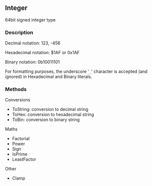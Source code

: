 ## Integer ##

64bit signed integer type

### Description ###

Decimal notation: 123, -456

Hexadecimal notation: $1AF or 0x1AF

Binary notation: 0b10011101

For formatting purposes, the underscore '`_`' character is accepted (and ignored) in Hexadecimal and Binary literals.

### Methods ###

Conversions

  * ToString: conversion to decimal string
  * ToHex: conversion to hexadecimal string
  * ToBin: conversion to binary string

Maths

  * Factorial
  * Power
  * Sign
  * IsPrime
  * LeastFactor

Other

  * Clamp